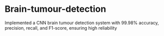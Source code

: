 # Brain-tumour-detection
Implemented a CNN brain tumour detection system with 99.98% accuracy, precision, recall, and F1-score, ensuring high reliability
